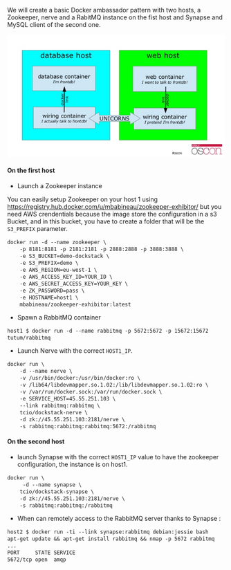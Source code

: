 We will create a basic Docker ambassador pattern with two hosts, a Zookeeper, nerve and a RabitMQ instance on the fist host and Synapse and MySQL client of the second one.

![ambassador](https://raw.githubusercontent.com/themecloud/dockstack/master/ambassador.jpg)

#### On the first host

* Launch a Zookeeper instance

You can easily setup Zookeeper on your host 1 using https://registry.hub.docker.com/u/mbabineau/zookeeper-exhibitor/ but you need AWS crendentials because the image store the configuration in a s3 Bucket, and in this bucket, you have to create a folder that will be the `S3_PREFIX` parameter.

```
docker run -d --name zookeeper \
    -p 8181:8181 -p 2181:2181 -p 2888:2888 -p 3888:3888 \
    -e S3_BUCKET=demo-dockstack \
    -e S3_PREFIX=demo \
    -e AWS_REGION=eu-west-1 \
    -e AWS_ACCESS_KEY_ID=YOUR_ID \
    -e AWS_SECRET_ACCESS_KEY=YOUR_KEY \
    -e ZK_PASSWORD=pass \
    -e HOSTNAME=host1 \
    mbabineau/zookeeper-exhibitor:latest
```

* Spawn a RabbitMQ container

```
host1 $ docker run -d --name rabbitmq -p 5672:5672 -p 15672:15672 tutum/rabbitmq
```

* Launch Nerve with the correct `HOST1_IP`.

```
docker run \
    -d --name nerve \
    -v /usr/bin/docker:/usr/bin/docker:ro \
    -v /lib64/libdevmapper.so.1.02:/lib/libdevmapper.so.1.02:ro \
    -v /var/run/docker.sock:/var/run/docker.sock \
    -e SERVICE_HOST=45.55.251.103 \
    --link rabbitmq:rabbitmq \
    tcio/dockstack-nerve \
    -d zk://45.55.251.103:2181/nerve \
    -s rabbitmq:rabbitmq:rabbitmq:5672:/rabbitmq
```

#### On the second host

* launch Synapse with the correct `HOST1_IP` value to have the zookeeper configuration, the instance is on host1.

```
docker run \
     -d --name synapse \
    tcio/dockstack-synapse \
    -d zk://45.55.251.103:2181/nerve \
    -s rabbitmq:rabbitmq:/rabbitmq
```

* When can remotely access to the RabbitMQ server thanks to Synapse :

```
host2 $ docker run -ti --link synapse:rabbitmq debian:jessie bash
apt-get update && apt-get install rabbitmq && nmap -p 5672 rabbitmq
...
PORT     STATE SERVICE
5672/tcp open  amqp
```
